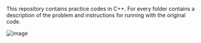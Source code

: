 This repository contains practice codes in C++.
For every folder contains a description of the problem
and instructions for running with the original code.

![image](https://user-images.githubusercontent.com/33356541/96180846-0e0c4080-0f01-11eb-9586-ab8d936057e2.png)
